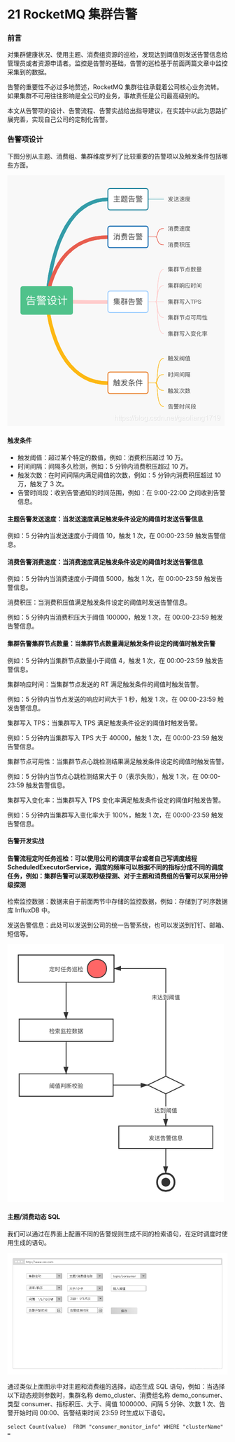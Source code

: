 21 RocketMQ 集群告警
================

### 前言

对集群健康状况、使用主题、消费组资源的巡检，发现达到阈值则发送告警信息给管理员或者资源申请者。监控是告警的基础，告警的巡检基于前面两篇文章中监控采集到的数据。

告警的重要性不必过多地赘述，RocketMQ 集群往往承载着公司核心业务流转。如果集群不可用往往影响是全公司的业务，事故责任是公司最高级别的。

本文从告警项的设计、告警流程、告警实战给出指导建议，在实践中以此为思路扩展完善，实现自己公司的定制化告警。

### 告警项设计

下图分别从主题、消费组、集群维度罗列了比较重要的告警项以及触发条件包括哪些方面。

![img](assets/20200905163231215.png)

#### **触发条件**

* 触发阈值：超过某个特定的数值，例如：消费积压超过 10 万。
* 时间间隔：间隔多久检测，例如：5 分钟内消费积压超过 10 万。
* 触发次数：在时间间隔内满足阈值的次数，例如：5 分钟内消费积压超过 10 万，触发了 3 次。
* 告警时间段：收到告警通知的时间范围，例如：在 9:00-22:00 之间收到告警信息。

#### **主题告警**发送速度：当发送速度满足触发条件设定的阈值时发送告警信息

例如：5 分钟内当发送速度小于阈值 10，触发 1 次，在 00:00-23:59 触发告警信息。

#### **消费告警**消费速度：当消费速度满足触发条件设定的阈值时发送告警信息

例如：5 分钟内当消费速度小于阈值 5000，触发 1 次，在 00:00-23:59 触发告警信息。

消费积压：当消费积压值满足触发条件设定的阈值时发送告警信息。

例如：5 分钟内当消费积压大于阈值 100000，触发 1 次，在 00:00-23:59 触发告警信息。

#### **集群告警**集群节点数量：当集群节点数量满足触发条件设定的阈值时触发告警

例如：5 分钟内当集群节点数量小于阈值 4，触发 1 次，在 00:00-23:59 触发告警信息。

集群响应时间：当集群节点发送的 RT 满足触发条件的阈值时触发告警。

例如：5 分钟内当节点发送的响应时间大于 1 秒，触发 1 次，在 00:00-23:59 触发告警信息。

集群写入 TPS：当集群写入 TPS 满足触发条件设定的阈值时触发告警。

例如：5 分钟内当集群写入 TPS 大于 40000，触发 1 次，在 00:00-23:59 触发告警信息。

集群节点可用性：当集群节点心跳检测结果满足触发条件设定的阈值时触发告警。

例如：5 分钟内当节点心跳检测结果大于 0（表示失败），触发 1 次，在 00:00-23:59 触发告警信息。

集群写入变化率：当集群写入 TPS 变化率满足触发条件设定的阈值时触发告警。

例如：5 分钟内当集群写入变化率大于 100%，触发 1 次，在 00:00-23:59 触发告警信息。

#### 告警开发实战

#### **告警流程**定时任务巡检：可以使用公司的调度平台或者自己写调度线程 ScheduledExecutorService，调度的频率可以根据不同的指标分成不同的调度任务，例如：集群告警可以采取秒级探测、对于主题和消费组的告警可以采用分钟级探测

检索监控数据：数据来自于前面两节中存储的监控数据，例如：存储到了时序数据库 InfluxDB 中。

发送告警信息：此处可以发送到公司的统一告警系统，也可以发送到钉钉、邮箱、短信等。

![img](assets/20200905163427806.png)

#### **主题/消费动态 SQL**

我们可以通过在界面上配置不同的告警规则生成不同的检索语句，在定时调度时使用生成的语句。

![img](assets/202009051635346.png)

通过类似上面图示中对主题和消费组的选择，动态生成 SQL 语句，例如：当选择以下动态规则参数时，集群名称 demo\_cluster、消费组名称 demo\_consumer、类型 consumer、指标积压、大于、阈值 1000000、间隔 5 分钟、次数 1 次、告警开始时间 00:00、告警结束时间 23:59 时生成以下语句。

```
select Count(value)  FROM "consumer_monitor_info" WHERE "clusterName" = 

```
